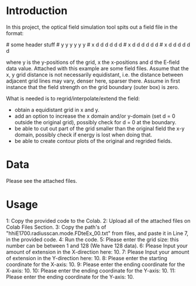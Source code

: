 # Introduction
In this project, the optical field simulation tool spits out a field file in the format:

\# some header stuff
\#   y y y y y y
\# x d d d d d d
\# x d d d d d d
\# x d d d d d d

where y is the y-positions of the grid, x the x-positions and d the E-field data value. Attached with this example are some field files. Assume that the x, y grid distance is not necessarily equidistant, i.e. the distance between adjacent grid lines may vary, denser here, sparser there. Assume in first instance that the field strength on the grid boundary (outer box) is zero.

What is needed is to regrid/interpolate/extend the field:
- obtain a equidistant grid in x and y.
- add an option to increase the x domain and/or y-domain (set d = 0 outside the original grid), possibly check for d = 0 at the boundary.
- be able to cut out part of the grid smaller than the original field the x-y domain, possibly check if energy is lost when doing that.
- be able to create contour plots of the original and regrided fields.
# Data
Please see the attached files.
# Usage
1: Copy the provided code to the Colab.
2: Upload all of the attached files on Colab Files Section.
3: Copy the path's of "hhiE1700.radiusscan.mode.FDteEx_00.txt" from files, and paste it in Line 7, in the provided code.
4: Run the code.
5: Please enter the grid size:
this number can be between 1 and 128 (We have 128 data).
6: Please Input your amount of extension in the X-direction here: 10.
7: Please Input your amount of extension in the Y-direction here: 10.
8: Please enter the starting coordinate for the X-axis: 10.
9: Please enter the ending coordinate for the X-axis: 10.
10: Please enter the ending coordinate for the Y-axis: 10.
11: Please enter the ending coordinate for the Y-axis: 10.
